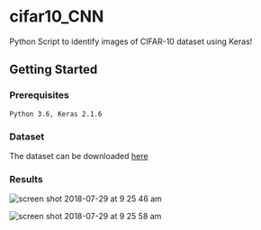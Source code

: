 # cifar10_CNN
Python Script to identify images of CIFAR-10 dataset using Keras!

## Getting Started

### Prerequisites

    Python 3.6, Keras 2.1.6
    
### Dataset

 The dataset can be downloaded [here](https://www.cs.toronto.edu/~kriz/cifar.html)
 
### Results

![screen shot 2018-07-29 at 9 25 46 am](https://user-images.githubusercontent.com/13464773/43362834-aaae7066-9311-11e8-90e2-6c15588e8f7d.png)

![screen shot 2018-07-29 at 9 25 58 am](https://user-images.githubusercontent.com/13464773/43362835-adff7648-9311-11e8-9f66-3a723b58dd88.png)
